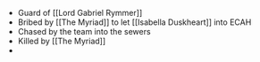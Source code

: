 * Guard of [[Lord Gabriel Rymmer]]
* Bribed by [[The Myriad]] to let [[Isabella Duskheart]] into ECAH
* Chased by the team into the sewers
* Killed by [[The Myriad]]
*